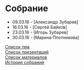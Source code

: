 # Собрание
- 09.03.16 - [Александр Зубарев]
- 16.03.16 - [Сергей Байков]
- 23.03.16 - [Игорь Зубарев]
- 30.03.16 - [Марина Плотникова]

[Список тем](topics.md)  
[Список презентаций](presentation.md)  
[Список материалов](material/README.md)  
[История собраний](history.md)  
